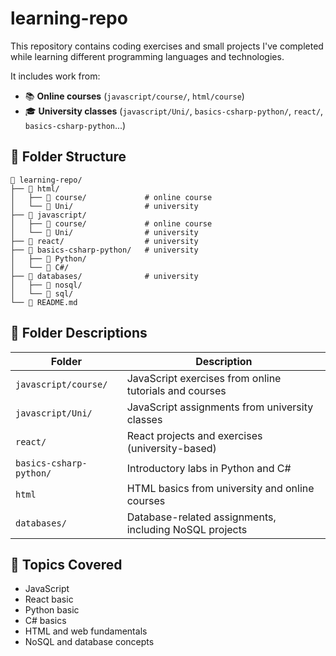 # learning-repo

This repository contains coding exercises and small projects I've completed while learning different programming languages and technologies.

It includes work from:
- 📚 **Online courses** (`javascript/course/`, `html/course`)
- 🎓 **University classes** (`javascript/Uni/`, `basics-csharp-python/`,  `react/`, `basics-csharp-python`...)


## 📂 Folder Structure

```plaintext
📁 learning-repo/
├── 📁 html/
│   ├── 📁 course/             # online course
│   └── 📁 Uni/                # university
├── 📁 javascript/
│   ├── 📁 course/             # online course
│   └── 📁 Uni/                # university
├── 📁 react/                  # university
├── 📁 basics-csharp-python/   # university
│   ├── 📁 Python/
│   └── 📁 C#/
├── 📁 databases/              # university
│   ├── 📁 nosql/
│   └── 📁 sql/
└── 📄 README.md
```

## 🧭 Folder Descriptions

| Folder                  | Description                                              |
|-------------------------|----------------------------------------------------------|
| `javascript/course/`    | JavaScript exercises from online tutorials and courses   |
| `javascript/Uni/`       | JavaScript assignments from university classes           |
| `react/`                | React projects and exercises (university-based)          |
| `basics-csharp-python/` | Introductory labs in Python and C#                       |
| `html`                  | HTML basics from university and online courses           |
| `databases/`            | Database-related assignments, including NoSQL projects   |

## 🌱 Topics Covered

- JavaScript
- React basic
- Python basic
- C# basics
- HTML and web fundamentals
- NoSQL and database concepts
